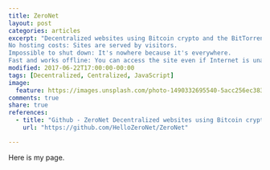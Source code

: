 ```yaml
---
title: ZeroNet
layout: post
categories: articles
excerpt: "Decentralized websites using Bitcoin crypto and the BitTorrent network. No single point of failure: Site remains online so long as at least 1 peer is serving it.
No hosting costs: Sites are served by visitors.
Impossible to shut down: It's nowhere because it's everywhere.
Fast and works offline: You can access the site even if Internet is unavailable."
modified: 2017-06-22T17:00:00-00:00
tags: [Decentralized, Centralized, JavaScript]
image:
  feature: https://images.unsplash.com/photo-1490332695540-5acc256ec383?dpr=1.5&auto=format&fit=crop&w=1500&h=1000&q=80&cs=tinysrgb
comments: true
share: true
references:
  - title: "Github - ZeroNet Decentralized websites using Bitcoin crypto and BitTorrent network"
    url: "https://github.com/HelloZeroNet/ZeroNet"

---
```


Here is my page.
